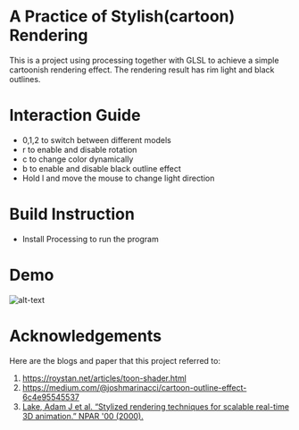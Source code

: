 # A Practice of Stylish(cartoon) Rendering
This is a project using processing together with GLSL to achieve a simple cartoonish rendering effect. The rendering result has rim light and black outlines.

# Interaction Guide
* 0,1,2 to switch between different models
* r to enable and disable rotation
* c to change color dynamically
* b to enable and disable black outline effect
* Hold l and move the mouse to change light direction

# Build Instruction
* Install Processing to run the program

# Demo
![alt-text](gif/demo.gif)


# Acknowledgements
Here are the blogs and paper that this project referred to:

1. https://roystan.net/articles/toon-shader.html
2. https://medium.com/@joshmarinacci/cartoon-outline-effect-6c4e95545537
3. [Lake, Adam J et al. “Stylized rendering techniques for scalable real-time 3D animation.” NPAR '00 (2000).](http://citeseerx.ist.psu.edu/viewdoc/download?doi=10.1.1.130.4224&rep=rep1&type=pdf)

